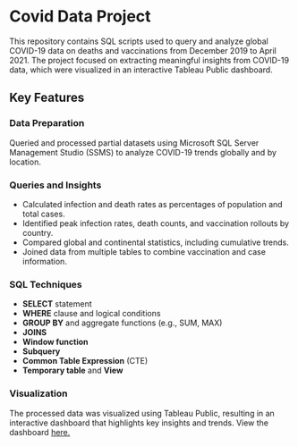 # Covid Data Project

This repository contains SQL scripts used to query and analyze global COVID-19 data on deaths and vaccinations from December 2019 to April 2021. The project focused on extracting meaningful insights from COVID-19 data, which were visualized in an interactive Tableau Public dashboard.

## Key Features

### Data Preparation
Queried and processed partial datasets using Microsoft SQL Server Management Studio (SSMS) to analyze COVID-19 trends globally and by location.

### Queries and Insights
- Calculated infection and death rates as percentages of population and total cases.
- Identified peak infection rates, death counts, and vaccination rollouts by country.
- Compared global and continental statistics, including cumulative trends.
- Joined data from multiple tables to combine vaccination and case information.

### SQL Techniques
- **SELECT** statement
- **WHERE** clause and logical conditions
- **GROUP BY** and aggregate functions (e.g., SUM, MAX)
- **JOINS**
- **Window function**
- **Subquery**
- **Common Table Expression** (CTE)
- **Temporary table** and **View**


### Visualization
The processed data was visualized using Tableau Public, resulting in an interactive dashboard that highlights key insights and trends. View the dashboard <a href="https://public.tableau.com/app/profile/ramit.c5222/viz/CovidDashboard_17363553630350/Dashboard1">here.</a>
